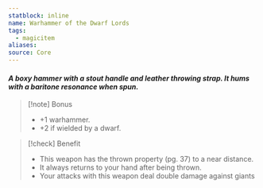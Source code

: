 ```yaml
---
statblock: inline
name: Warhammer of the Dwarf Lords
tags:
  - magicitem
aliases: 
source: Core
---
```

#### *A boxy hammer with a stout handle and leather throwing strap. It hums with a baritone resonance when spun.*

>[!note] Bonus
>- +1 warhammer.
>- +2 if wielded by a dwarf.

>[!check] Benefit
>- This weapon has the thrown property (pg. 37) to a near distance.
>- It always returns to your hand after being thrown.
>- Your attacks with this weapon deal double damage against giants

